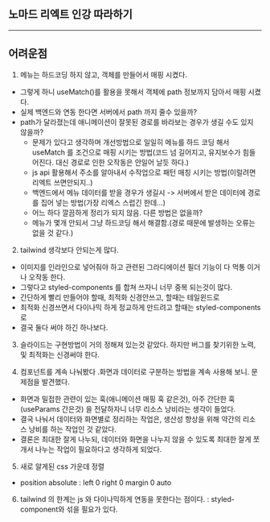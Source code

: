 ## 노마드 리엑트 인강 따라하기

---

## 어려운점

1. 메뉴는 하드코딩 하지 않고, 객체를 만들어서 매핑 시켰다.

- 그렇게 하니 useMatch()를 활용을 못해서 객체에 path 정보까지 담아서 매핑 시켰다.
- 실제 백엔드와 연동 한다면 서버에서 path 까지 줄수 있을까?
- path가 달라졌는데 애니메이션이 잘못된 경로를 바라보는 경우가 생길 수도 있지 않을까?
  - 문제가 있다고 생각하며 개선방법으로 일일히 메뉴를 하드 코딩 해서 useMatch 를 조건으로 매핑 시키는 방법(코드 넘 길어지고, 유지보수가 힘들어진다. 대신 경로로 인한 오작동은 안일어 날듯 하다.)
  - js api 활용해서 주소를 알아내서 수작업으로 패턴 매칭 시키는 방법(이럴려면 리엑트 쓰면안되지..)
  - 백엔드에서 메뉴 데이터를 받을 경우가 생길시 -> 서버에서 받은 데이터에 경로를 집어 넣는 방법(가장 리엑스 스럽긴 한데...)
  - 어느 하다 깔끔하게 정리가 되지 않음. 다른 방법은 없을까?
  - 메뉴가 몇개 안되서 그냥 하드코딩 해서 해결함.(경로 때문에 발생하는 오류는 없을 것 같다.)

2. tailwind 생각보다 안되는게 많다.

- 이미지를 인라인으로 넣어줘야 하고 관련된 그라디에이션 필더 기능이 다 먹통 이거나 오작동 한다.
- 그렇다고 styled-components 를 합쳐 쓰자니 너무 중복 되는것이 많다.
- 간단하게 빨리 만들어야 할때, 최적화 신경안쓰고, 할때는 테일윈드로
- 최적화 신경쓰면서 다이나믹 하게 정교하게 만드려고 할때는 styled-components로
- 결국 둘다 써야 하긴 하나보다.

3. 슬라이드는 구현방법이 거의 정해져 있는것 같았다. 하지만 버그를 찾기위한 노력, 및 최적화는 신경써야 한다.

4. 컴포넌트를 계속 나눠봤다 .화면과 데이터로 구분하는 방법을 계속 사용해 보니. 문제점을 발견했다.

- 화면과 밀접한 관련이 있는 훅(애니메이션 매핑 훅 같은것), 아주 간단한 훅(useParams 간은것) 을 전달하자니 너무 리소스 낭비라는 생각이 들었다.
- 결국 나눠서 데이터와 화면별로 정리하는 작업은, 생산성 향상을 위해 약간의 리소스 낭비를 하는 작업인 것 같았다.
- 결론은 최대한 잘게 나누되, 데이터와 화면을 나누지 않을 수 있도록 최대한 잘게 쪼개서 나누는 작업이 필요하다고 생각하게 되었다.

5. 새로 알게된 css 가운데 정렬

- position absolute : left 0 right 0 margin 0 auto

6. tailwind 의 한계는 js 와 다이나믹하게 연동을 못한다는 점이다. : styled-component와 섞을 필요가 있다.
